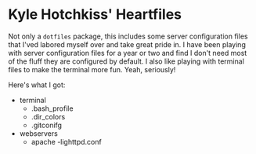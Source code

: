 Kyle Hotchkiss' Heartfiles
==========================

Not only a `dotfiles` package, this includes some server configuration files 
that I'ved labored myself over and take great pride in. I have been playing
with server configuration files for a year or two and find I don't need most
of the fluff they are configured by default. I also like playing with 
terminal files to make the terminal more fun. Yeah, seriously!

Here's what I got:

- terminal
	- .bash_profile
	- .dir_colors
	- .gitconifg
- webservers
	- apache
	-lighttpd.conf

